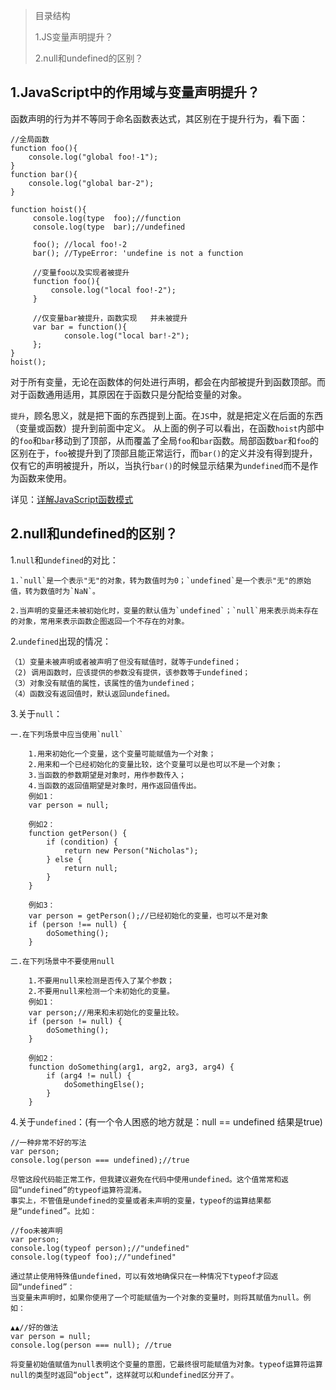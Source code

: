 > 目录结构
>
> 1.JS变量声明提升？
>
> 2.null和undefined的区别？

## 1.JavaScript中的作用域与变量声明提升？
函数声明的行为并不等同于命名函数表达式，其区别在于提升行为，看下面：

    //全局函数
	function foo(){
	    console.log("global foo!-1");
	}
	function bar(){
	    console.log("global bar-2");
	}
		 
    function hoist(){
		 console.log(type  foo);//function
		 console.log(type  bar);//undefined
		     
		 foo(); //local foo!-2
		 bar(); //TypeError: 'undefine is not a function  

		 //变量foo以及实现者被提升
		 function foo(){
		     console.log("local foo!-2");
		 }
		     
		 //仅变量bar被提升，函数实现   并未被提升
		 var bar = function(){
		        console.log("local bar!-2");
		 };
    }
    hoist();	
对于所有变量，无论在函数体的何处进行声明，都会在内部被提升到函数顶部。而对于函数通用适用，其原因在于函数只是分配给变量的对象。

`提升`，顾名思义，就是把下面的东西提到上面。在`JS`中，就是把定义在后面的东西（变量或函数）提升到前面中定义。 从上面的例子可以看出，在函数`hoist`内部中的`foo`和`bar`移动到了顶部，从而覆盖了全局`foo`和`bar`函数。局部函数`bar`和`foo`的区别在于，`foo`被提升到了顶部且能正常运行，而`bar()`的定义并没有得到提升，仅有它的声明被提升，所以，当执行`bar()`的时候显示结果为`undefined`而不是作为函数来使用。

详见：[详解JavaScript函数模式](https://segmentfault.com/a/1190000000758184#articleHeader5)

## 2.null和undefined的区别？

1.`null`和`undefined`的对比：

    1.`null`是一个表示"无"的对象，转为数值时为0；`undefined`是一个表示"无"的原始值，转为数值时为`NaN`。  
  
    2.当声明的变量还未被初始化时，变量的默认值为`undefined`；`null`用来表示尚未存在的对象，常用来表示函数企图返回一个不存在的对象。

2.`undefined`出现的情况：

    （1）变量未被声明或者被声明了但没有赋值时，就等于undefined；
    （2) 调用函数时，应该提供的参数没有提供，该参数等于undefined；
    （3）对象没有赋值的属性，该属性的值为undefined；
    （4）函数没有返回值时，默认返回undefined。

3.关于`null`：

    一.在下列场景中应当使用`null`

        1.用来初始化一个变量，这个变量可能赋值为一个对象；
        2.用来和一个已经初始化的变量比较，这个变量可以是也可以不是一个对象；
        3.当函数的参数期望是对象时，用作参数传入；
        4.当函数的返回值期望是对象时，用作返回值传出。
        例如1：
        var person = null;
        
        例如2：
        function getPerson() {
            if (condition) {
                return new Person("Nicholas");
            } else {
                return null;
            }
        }
        
        例如3：
        var person = getPerson();//已经初始化的变量，也可以不是对象
        if (person !== null) {
            doSomething();
        }
    
    二.在下列场景中不要使用null
    
        1.不要用null来检测是否传入了某个参数；
        2.不要用null来检测一个未初始化的变量。
        例如1：
        var person;//用来和未初始化的变量比较。
        if (person != null) {
            doSomething();
        }
        
        例如2：
        function doSomething(arg1, arg2, arg3, arg4) {
            if (arg4 != null) {
                doSomethingElse();
            }
        }
    
4.关于`undefined`：(有一个令人困惑的地方就是：null == undefined 结果是true)

    //一种非常不好的写法
    var person;
    console.log(person === undefined);//true
    
    尽管这段代码能正常工作，但我建议避免在代码中使用undefined。这个值常常和返回“undefined”的typeof运算符混淆。
    事实上，不管值是undefined的变量或者未声明的变量，typeof的运算结果都是“undefined”。比如：
    
    //foo未被声明
    var person;
    console.log(typeof person);//"undefined"
    console.log(typeof foo);//"undefined"
    
    通过禁止使用特殊值undefined，可以有效地确保只在一种情况下typeof才回返回“undefined”：
    当变量未声明时，如果你使用了一个可能赋值为一个对象的变量时，则将其赋值为null。例如：
    
    ▲▲//好的做法
    var person = null;
    console.log(person === null); //true
    
    将变量初始值赋值为null表明这个变量的意图，它最终很可能赋值为对象。typeof运算符运算null的类型时返回“object”，这样就可以和undefined区分开了。